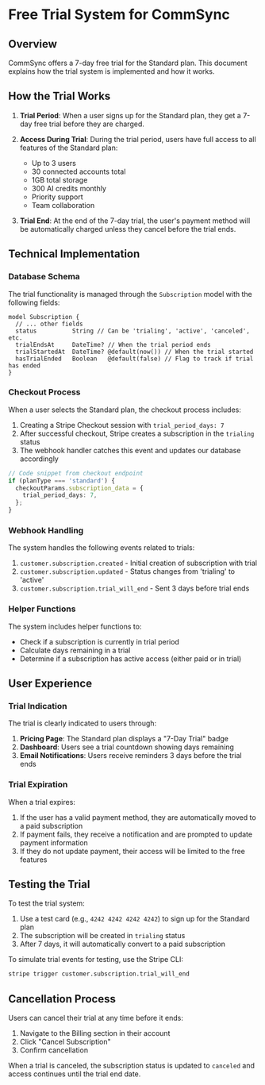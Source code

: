 # Free Trial System for CommSync

## Overview

CommSync offers a 7-day free trial for the Standard plan. This document explains how the trial system is implemented and how it works.

## How the Trial Works

1. **Trial Period**: When a user signs up for the Standard plan, they get a 7-day free trial before they are charged.
2. **Access During Trial**: During the trial period, users have full access to all features of the Standard plan:
   - Up to 3 users
   - 30 connected accounts total
   - 1GB total storage
   - 300 AI credits monthly
   - Priority support
   - Team collaboration

3. **Trial End**: At the end of the 7-day trial, the user's payment method will be automatically charged unless they cancel before the trial ends.

## Technical Implementation

### Database Schema

The trial functionality is managed through the `Subscription` model with the following fields:

```prisma
model Subscription {
  // ... other fields
  status          String // Can be 'trialing', 'active', 'canceled', etc.
  trialEndsAt     DateTime? // When the trial period ends
  trialStartedAt  DateTime? @default(now()) // When the trial started
  hasTrialEnded   Boolean   @default(false) // Flag to track if trial has ended
}
```

### Checkout Process

When a user selects the Standard plan, the checkout process includes:

1. Creating a Stripe Checkout session with `trial_period_days: 7`
2. After successful checkout, Stripe creates a subscription in the `trialing` status
3. The webhook handler catches this event and updates our database accordingly

```typescript
// Code snippet from checkout endpoint
if (planType === 'standard') {
  checkoutParams.subscription_data = {
    trial_period_days: 7,
  };
}
```

### Webhook Handling

The system handles the following events related to trials:

1. `customer.subscription.created` - Initial creation of subscription with trial
2. `customer.subscription.updated` - Status changes from 'trialing' to 'active'
3. `customer.subscription.trial_will_end` - Sent 3 days before trial ends

### Helper Functions

The system includes helper functions to:

- Check if a subscription is currently in trial period
- Calculate days remaining in a trial
- Determine if a subscription has active access (either paid or in trial)

## User Experience

### Trial Indication

The trial is clearly indicated to users through:

1. **Pricing Page**: The Standard plan displays a "7-Day Trial" badge
2. **Dashboard**: Users see a trial countdown showing days remaining
3. **Email Notifications**: Users receive reminders 3 days before the trial ends

### Trial Expiration

When a trial expires:

1. If the user has a valid payment method, they are automatically moved to a paid subscription
2. If payment fails, they receive a notification and are prompted to update payment information
3. If they do not update payment, their access will be limited to the free features

## Testing the Trial

To test the trial system:

1. Use a test card (e.g., `4242 4242 4242 4242`) to sign up for the Standard plan
2. The subscription will be created in `trialing` status
3. After 7 days, it will automatically convert to a paid subscription

To simulate trial events for testing, use the Stripe CLI:

```bash
stripe trigger customer.subscription.trial_will_end
```

## Cancellation Process

Users can cancel their trial at any time before it ends:

1. Navigate to the Billing section in their account
2. Click "Cancel Subscription"
3. Confirm cancellation

When a trial is canceled, the subscription status is updated to `canceled` and access continues until the trial end date. 